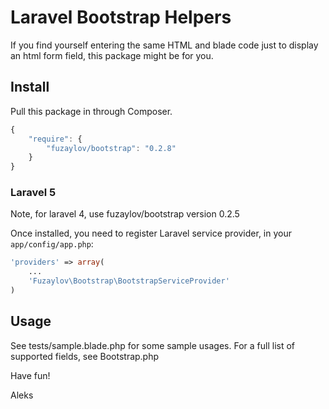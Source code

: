 # Laravel Bootstrap Helpers

If you find yourself entering the same HTML and blade code just to display an html form field, this package might be for you.

## Install

Pull this package in through Composer.

```js
{
    "require": {
        "fuzaylov/bootstrap": "0.2.8"
    }
}
```

### Laravel 5

Note, for laravel 4, use fuzaylov/bootstrap version 0.2.5

Once installed, you need to register Laravel service provider, in your `app/config/app.php`:

```php
'providers' => array(
	...
    'Fuzaylov\Bootstrap\BootstrapServiceProvider'
)
```

## Usage

See tests/sample.blade.php for some sample usages. For a full list of supported fields, see Bootstrap.php

Have fun!

Aleks